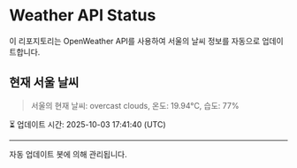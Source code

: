 
# Weather API Status

이 리포지토리는 OpenWeather API를 사용하여 서울의 날씨 정보를 자동으로 업데이트합니다.

## 현재 서울 날씨
> 서울의 현재 날씨: overcast clouds, 온도: 19.94°C, 습도: 77%

⏳ 업데이트 시간: 2025-10-03 17:41:40 (UTC)

---
자동 업데이트 봇에 의해 관리됩니다.
